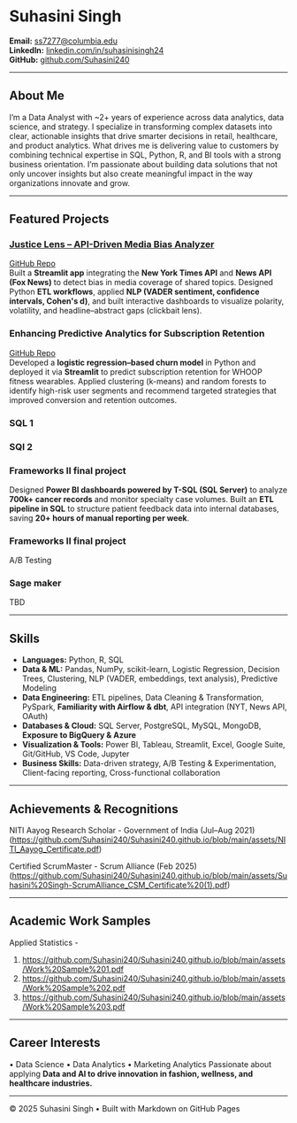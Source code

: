 # Suhasini Singh  

 **Email:** [ss7277@columbia.edu](mailto:ss7277@columbia.edu)  
 **LinkedIn:** [linkedin.com/in/suhasinisingh24](https://linkedin.com/in/suhasinisingh24)  
 **GitHub:** [github.com/Suhasini240](https://github.com/Suhasini240)  

---

##  About Me  
I’m a Data Analyst with ~2+ years of experience across data analytics, data science, and strategy. I specialize in transforming complex datasets into clear, actionable insights that drive smarter decisions in retail, healthcare, and product analytics. What drives me is delivering value to customers by combining technical expertise in SQL, Python, R, and BI tools with a strong business orientation. I’m passionate about building data solutions that not only uncover insights but also create meaningful impact in the way organizations innovate and grow.

---


##  Featured Projects  

### [Justice Lens – API-Driven Media Bias Analyzer](https://justice-lens.streamlit.app/)  
[GitHub Repo](https://github.com/Suhasini240/Justice-Lens)  
Built a **Streamlit app** integrating the **New York Times API** and **News API (Fox News)** to detect bias in media coverage of shared topics. Designed Python **ETL workflows**, applied **NLP (VADER sentiment, confidence intervals, Cohen's d)**, and built interactive dashboards to visualize polarity, volatility, and headline–abstract gaps (clickbait lens).  

### Enhancing Predictive Analytics for Subscription Retention  
[GitHub Repo](https://github.com/Suhasini240/YourRepoHere)  
Developed a **logistic regression–based churn model** in Python and deployed it via **Streamlit** to predict subscription retention for WHOOP fitness wearables. Applied clustering (k-means) and random forests to identify high-risk user segments and recommend targeted strategies that improved conversion and retention outcomes.  

### SQL 1


### SQl 2 

### Frameworks II final project  
Designed **Power BI dashboards powered by T-SQL (SQL Server)** to analyze **700k+ cancer records** and monitor specialty case volumes. Built an **ETL pipeline in SQL** to structure patient feedback data into internal databases, saving **20+ hours of manual reporting per week**. 

### Frameworks II final project  
A/B Testing 

### Sage maker
TBD

---

##  Skills  

- **Languages:** Python, R, SQL  
- **Data & ML:** Pandas, NumPy, scikit-learn, Logistic Regression, Decision Trees, Clustering, NLP (VADER, embeddings, text analysis), Predictive Modeling  
- **Data Engineering:** ETL pipelines, Data Cleaning & Transformation, PySpark, **Familiarity with Airflow & dbt**, API integration (NYT, News API, OAuth)  
- **Databases & Cloud:** SQL Server, PostgreSQL, MySQL, MongoDB, **Exposure to BigQuery & Azure**  
- **Visualization & Tools:** Power BI, Tableau, Streamlit, Excel, Google Suite, Git/GitHub, VS Code, Jupyter  
- **Business Skills:** Data-driven strategy, A/B Testing & Experimentation, Client-facing reporting, Cross-functional collaboration

---
## Achievements & Recognitions
NITI Aayog Research Scholar - Government of India (Jul–Aug 2021)
(https://github.com/Suhasini240/Suhasini240.github.io/blob/main/assets/NITI_Aayog_Certificate.pdf)

Certified ScrumMaster - Scrum Alliance (Feb 2025)
(https://github.com/Suhasini240/Suhasini240.github.io/blob/main/assets/Suhasini%20Singh-ScrumAlliance_CSM_Certificate%20(1).pdf)

-----
## Academic Work Samples 

Applied Statistics - 
1. https://github.com/Suhasini240/Suhasini240.github.io/blob/main/assets/Work%20Sample%201.pdf
2. https://github.com/Suhasini240/Suhasini240.github.io/blob/main/assets/Work%20Sample%202.pdf
3. https://github.com/Suhasini240/Suhasini240.github.io/blob/main/assets/Work%20Sample%203.pdf

---
##  Career Interests  
• Data Science • Data Analytics • Marketing Analytics 
Passionate about applying **Data and AI to drive innovation in fashion, wellness, and healthcare industries.**  

---

© 2025 Suhasini Singh • Built with Markdown on GitHub Pages  
